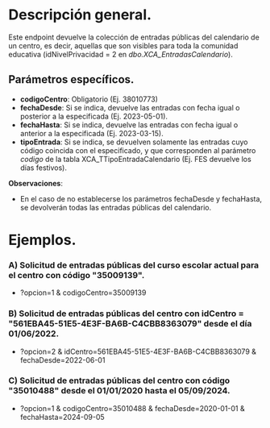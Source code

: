 # Descripción general.

Este endpoint devuelve la colección de entradas públicas del calendario de un centro, es decir, aquellas que son visibles para toda la comunidad educativa (idNivelPrivacidad = 2 en *dbo.XCA_EntradasCalendario*).

## Parámetros específicos.

* **codigoCentro**: Obligatorio (Ej. 38010773)
* **fechaDesde**: Si se indica, devuelve las entradas con fecha igual o posterior a la especificada (Ej. 2023-05-01).
* **fechaHasta**: Si se indica, devuelve las entradas con fecha igual o anterior a la especificada (Ej. 2023-03-15).
* **tipoEntrada**: Si se indica, se devuelven solamente las entradas cuyo código coincida con el especificado, y que corresponden al parámetro _codigo_ de la tabla XCA_TTipoEntradaCalendario (Ej. FES devuelve los días festivos).

**Observaciones**:
* En el caso de no establecerse los parámetros fechaDesde y fechaHasta, se devolverán todas las entradas públicas del calendario.

# Ejemplos.
### A) Solicitud de entradas públicas del curso escolar actual para el centro con código "35009139".
* ?opcion=1 & codigoCentro=35009139

### B) Solicitud de entradas públicas del centro con idCentro = "561EBA45-51E5-4E3F-BA6B-C4CBB8363079" desde el día 01/06/2022.
* ?opcion=2 & idCentro=561EBA45-51E5-4E3F-BA6B-C4CBB8363079 & fechaDesde=2022-06-01

### C) Solicitud de entradas públicas del centro con código "35010488" desde el 01/01/2020 hasta el 05/09/2024.
* ?opcion=1 & codigoCentro=35010488 & fechaDesde=2020-01-01 & fechaHasta=2024-09-05
